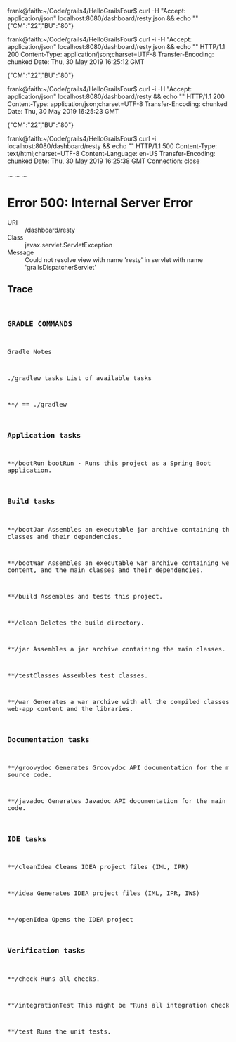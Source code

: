 frank@faith:~/Code/grails4/HelloGrailsFour$ curl -H "Accept: application/json" localhost:8080/dashboard/resty.json && echo ""
{"CM":"22","BU":"80"}

frank@faith:~/Code/grails4/HelloGrailsFour$ curl -i -H "Accept: application/json" localhost:8080/dashboard/resty.json && echo ""
HTTP/1.1 200 
Content-Type: application/json;charset=UTF-8
Transfer-Encoding: chunked
Date: Thu, 30 May 2019 16:25:12 GMT

{"CM":"22","BU":"80"}

frank@faith:~/Code/grails4/HelloGrailsFour$ curl -i -H "Accept: application/json" localhost:8080/dashboard/resty && echo ""
HTTP/1.1 200 
Content-Type: application/json;charset=UTF-8
Transfer-Encoding: chunked
Date: Thu, 30 May 2019 16:25:23 GMT

{"CM":"22","BU":"80"}

frank@faith:~/Code/grails4/HelloGrailsFour$ curl -i localhost:8080/dashboard/resty && echo ""
HTTP/1.1 500 
Content-Type: text/html;charset=UTF-8
Content-Language: en-US
Transfer-Encoding: chunked
Date: Thu, 30 May 2019 16:25:38 GMT
Connection: close

<!doctype html>
<html lang="en" class="no-js">
<head>
    <meta http-equiv="Content-Type" content="text/html; charset=UTF-8"/>
    <meta http-equiv="X-UA-Compatible" content="IE=edge"/>
    <title>
        Grails Runtime Exception
    </title>
...
...
...

<h1>Error 500: Internal Server Error</h1>
<dl class="error-details">
<dt>URI</dt><dd>/dashboard/resty</dd>
<dt>Class</dt><dd>javax.servlet.ServletException</dd><dt>Message</dt><dd>Could not resolve view with name &#39;resty&#39; in servlet with name &#39;grailsDispatcherServlet&#39;</dd></dl><h2>Trace</h2><pre class="stack">


### GRADLE COMMANDS
Gradle Notes

./gradlew tasks
List of available tasks

**/   ==   ./gradlew 

### Application tasks  

**/bootRun
bootRun - Runs this project as a Spring Boot application.

### Build tasks

**/bootJar
Assembles an executable jar archive containing the main classes and their dependencies.

**/bootWar
Assembles an executable war archive containing webapp content, and the main classes and their dependencies.

**/build
Assembles and tests this project.

**/clean
Deletes the build directory.

**/jar
Assembles a jar archive containing the main classes.

**/testClasses
Assembles test classes.

**/war
Generates a war archive with all the compiled classes, the web-app content and the libraries.

### Documentation tasks

**/groovydoc
Generates Groovydoc API documentation for the main source code.

**/javadoc
Generates Javadoc API documentation for the main source code.


### IDE tasks

**/cleanIdea
Cleans IDEA project files (IML, IPR)

**/idea
Generates IDEA project files (IML, IPR, IWS)

**/openIdea
Opens the IDEA project

### Verification tasks

**/check
Runs all checks.

**/integrationTest
This might be "Runs all integration checks."

**/test
Runs the unit tests.